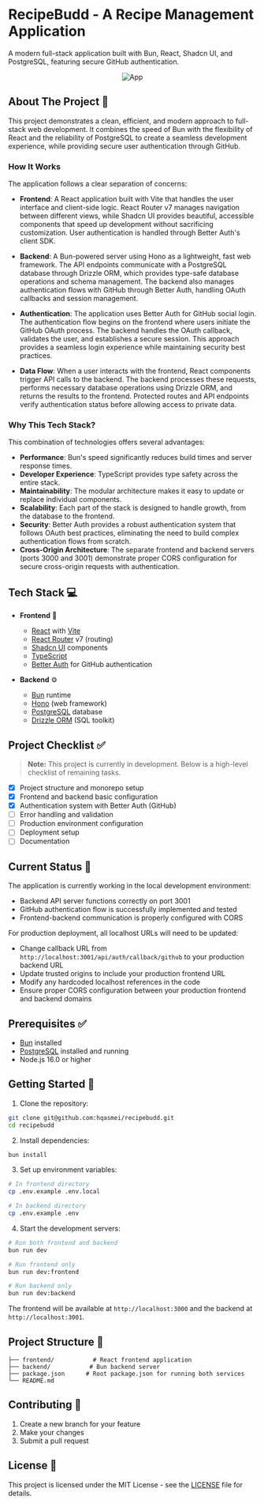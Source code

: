 # RecipeBudd - A Recipe Management Application

A modern full-stack application built with Bun, React, Shadcn UI, and PostgreSQL, featuring secure GitHub authentication.

<div align="center">
  <img src="https://github.com/user-attachments/assets/ef3909c6-f371-4fb7-80f2-71b4c64eb9ef" alt="App">
</div>

## About The Project 📖

This project demonstrates a clean, efficient, and modern approach to full-stack web development. It combines the speed of Bun with the flexibility of React and the reliability of PostgreSQL to create a seamless development experience, while providing secure user authentication through GitHub.

### How It Works

The application follows a clear separation of concerns:

- **Frontend**: A React application built with Vite that handles the user interface and client-side logic. React Router v7 manages navigation between different views, while Shadcn UI provides beautiful, accessible components that speed up development without sacrificing customization. User authentication is handled through Better Auth's client SDK.

- **Backend**: A Bun-powered server using Hono as a lightweight, fast web framework. The API endpoints communicate with a PostgreSQL database through Drizzle ORM, which provides type-safe database operations and schema management. The backend also manages authentication flows with GitHub through Better Auth, handling OAuth callbacks and session management.

- **Authentication**: The application uses Better Auth for GitHub social login. The authentication flow begins on the frontend where users initiate the GitHub OAuth process. The backend handles the OAuth callback, validates the user, and establishes a secure session. This approach provides a seamless login experience while maintaining security best practices.

- **Data Flow**: When a user interacts with the frontend, React components trigger API calls to the backend. The backend processes these requests, performs necessary database operations using Drizzle ORM, and returns the results to the frontend. Protected routes and API endpoints verify authentication status before allowing access to private data.

### Why This Tech Stack?

This combination of technologies offers several advantages:

- **Performance**: Bun's speed significantly reduces build times and server response times.
- **Developer Experience**: TypeScript provides type safety across the entire stack.
- **Maintainability**: The modular architecture makes it easy to update or replace individual components.
- **Scalability**: Each part of the stack is designed to handle growth, from the database to the frontend.
- **Security**: Better Auth provides a robust authentication system that follows OAuth best practices, eliminating the need to build complex authentication flows from scratch.
- **Cross-Origin Architecture**: The separate frontend and backend servers (ports 3000 and 3001) demonstrate proper CORS configuration for secure cross-origin requests with authentication.

## Tech Stack 💻

- **Frontend** 🎨
  - [React](https://react.dev) with [Vite](https://vitejs.dev)
  - [React Router](https://reactrouter.com) v7 (routing)
  - [Shadcn UI](https://ui.shadcn.com) components
  - [TypeScript](https://www.typescriptlang.org)
  - [Better Auth](https://better-auth.com) for GitHub authentication
  
- **Backend** ⚙️
  - [Bun](https://bun.sh) runtime
  - [Hono](https://hono.dev) (web framework)
  - [PostgreSQL](https://www.postgresql.org) database
  - [Drizzle ORM](https://orm.drizzle.team) (SQL toolkit)

## Project Checklist ✅

> **Note:** This project is currently in development. Below is a high-level checklist of remaining tasks.

- [x] Project structure and monorepo setup
- [x] Frontend and backend basic configuration 
- [x] Authentication system with Better Auth (GitHub)
- [ ] Error handling and validation
- [ ] Production environment configuration
- [ ] Deployment setup
- [ ] Documentation

## Current Status 🚀

The application is currently working in the local development environment:
- Backend API server functions correctly on port 3001
- GitHub authentication flow is successfully implemented and tested
- Frontend-backend communication is properly configured with CORS

For production deployment, all localhost URLs will need to be updated:
- Change callback URL from `http://localhost:3001/api/auth/callback/github` to your production backend URL
- Update trusted origins to include your production frontend URL
- Modify any hardcoded localhost references in the code
- Ensure proper CORS configuration between your production frontend and backend domains

## Prerequisites ✅

- [Bun](https://bun.sh) installed
- [PostgreSQL](https://www.postgresql.org/) installed and running
- Node.js 16.0 or higher

## Getting Started 🎯

1. Clone the repository:
```bash
git clone git@github.com:hqasmei/recipebudd.git
cd recipebudd
```

2. Install dependencies:
```bash
bun install
```

3. Set up environment variables:
```bash
# In frontend directory
cp .env.example .env.local

# In backend directory
cp .env.example .env
```

4. Start the development servers:
```bash
# Run both frontend and backend
bun run dev

# Run frontend only
bun run dev:frontend

# Run backend only
bun run dev:backend
```

The frontend will be available at `http://localhost:3000` and the backend at `http://localhost:3001`.

## Project Structure 📁

```
├── frontend/           # React frontend application
├── backend/           # Bun backend server
├── package.json      # Root package.json for running both services
└── README.md
```

## Contributing 🤝

1. Create a new branch for your feature
2. Make your changes
3. Submit a pull request

## License 📝

This project is licensed under the MIT License - see the [LICENSE](LICENSE) file for details.

